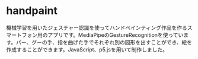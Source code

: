 # handpaint
機械学習を用いたジェスチャー認識を使ってハンドペインティング作品を作るスマートフォン用のアプリです。MediaPipeのGestureRecognitionを使っています。パー、グーの手、指を曲げた手でそれぞれ別の図形を出すことができ、絵を作成することができます。JavaScript、p5.jsを用いて制作しました。
